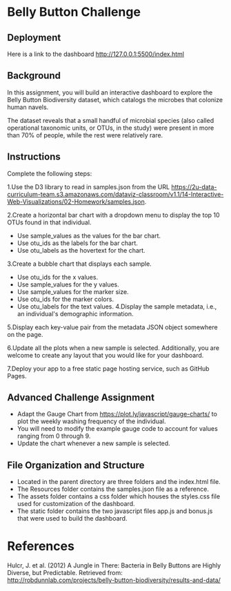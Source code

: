 # Belly Button Challenge
   
## Deployment

Here is a link to the dashboard http://127.0.0.1:5500/index.html
## Background

In this assignment, you will build an interactive dashboard to explore the Belly Button Biodiversity dataset, which catalogs the microbes that colonize human navels.

The dataset reveals that a small handful of microbial species (also called operational taxonomic units, or OTUs, in the study) were present in more than 70% of people, while the rest were relatively rare.

## Instructions

Complete the following steps:

1.Use the D3 library to read in samples.json from the URL https://2u-data-curriculum-team.s3.amazonaws.com/dataviz-classroom/v1.1/14-Interactive-Web-Visualizations/02-Homework/samples.json.

2.Create a horizontal bar chart with a dropdown menu to display the top 10 OTUs found in that individual.

*    Use sample_values as the values for the bar chart.
*    Use otu_ids as the labels for the bar chart.
*    Use otu_labels as the hovertext for the chart.
  
3.Create a bubble chart that displays each sample.

*    Use otu_ids for the x values.
*    Use sample_values for the y values.
*    Use sample_values for the marker size.
*    Use otu_ids for the marker colors.
*    Use otu_labels for the text values.
4.Display the sample metadata, i.e., an individual's demographic information.

5.Display each key-value pair from the metadata JSON object somewhere on the page.

6.Update all the plots when a new sample is selected. Additionally, you are welcome to create any layout that you would like for your dashboard.

7.Deploy your app to a free static page hosting service, such as GitHub Pages.

## Advanced Challenge Assignment

*    Adapt the Gauge Chart from https://plot.ly/javascript/gauge-charts/ to plot the weekly washing frequency of the individual.
*    You will need to modify the example gauge code to account for values ranging from 0 through 9.
*    Update the chart whenever a new sample is selected.


## File Organization and Structure

*    Located in the parent directory are three folders and the index.html file.
*    The Resources folder contains the samples.json file as a reference.
*    The assets folder contains a css folder which houses the styles.css file used for customization of the dashboard.
*    The static folder contains the two javascript files app.js and bonus.js that were used to build the dashboard.

# References

Hulcr, J. et al. (2012) A Jungle in There: Bacteria in Belly Buttons are Highly Diverse, but Predictable. Retrieved from: http://robdunnlab.com/projects/belly-button-biodiversity/results-and-data/

